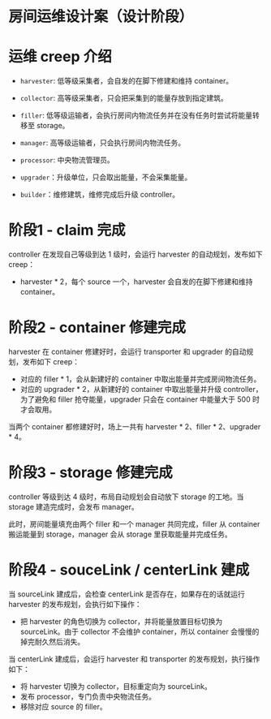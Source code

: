 # 房间运维设计案（设计阶段）

# 运维 creep 介绍

- `harvester`: 低等级采集者，会自发的在脚下修建和维持 container。
- `collector`: 高等级采集者，只会把采集到的能量存放到指定建筑。

- `filler`: 低等级运输者，会执行房间内物流任务并在没有任务时尝试将能量转移至 storage。
- `manager`: 高等级运输者，只会执行房间内物流任务。
- `processor`: 中央物流管理员。

- `upgrader`：升级单位，只会取出能量，不会采集能量。
- `builder`：维修建筑，维修完成后升级 controller。

# 阶段1 - claim 完成

controller 在发现自己等级到达 1 级时，会运行 harvester 的自动规划，发布如下 creep：

- harvester * 2，每个 source 一个，harvester 会自发的在脚下修建和维持 container。

# 阶段2 - container 修建完成

harvester 在 container 修建好时，会运行 transporter 和 upgrader 的自动规划，发布如下 creep：

- 对应的 filler * 1，会从新建好的 container 中取出能量并完成房间物流任务。
- 对应的 upgrader * 2，从新建好的 container 中取出能量并升级 controller，为了避免和 filler 抢夺能量，upgrader 只会在 container 中能量大于 500 时才会取用。

当两个 container 都修建好时，场上一共有 harvester * 2、filler * 2、upgrader * 4。

# 阶段3 - storage 修建完成

controller 等级到达 4 级时，布局自动规划会自动放下 storage 的工地。当 storage 建造完成时，会发布 manager。

此时，房间能量填充由两个 filler 和一个 manager 共同完成，filler 从 container 搬运能量到 storage，manager 会从 storage 里获取能量并完成任务。

# 阶段4 - souceLink / centerLink 建成

当 sourceLink 建成后，会检查 centerLink 是否存在，如果存在的话就运行 harvester 的发布规划，会执行如下操作：

- 把 harvester 的角色切换为 collector，并将能量放置目标切换为 sourceLink。由于 collector 不会维护 container，所以 container 会慢慢的掉完耐久然后消失。

当 centerLink 建成后，会运行 harvester 和 transporter 的发布规划，执行操作如下：

- 将 harvester 切换为 collector，目标重定向为 sourceLink。
- 发布 processor，专门负责中央物流任务。
- 移除对应 source 的 filler。